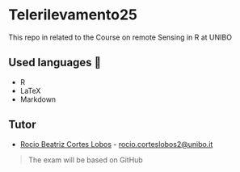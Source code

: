 # Telerilevamento25
This repo in related to the Course on remote Sensing in R at UNIBO

## Used languages 📗
+ R
+ LaTeX
+ Markdown

## Tutor 
+ [Rocio Beatriz Cortes Lobos](https://www.unibo.it/sitoweb/rocio.corteslobos2) - rocio.corteslobos2@unibo.it

> The exam will be based on GitHub
  
